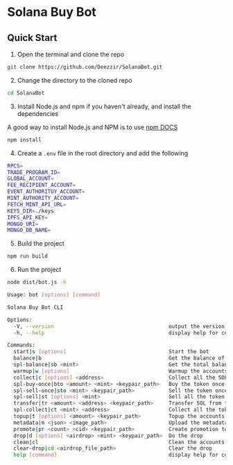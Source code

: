 # Solana Buy Bot

## Quick Start

1. Open the terminal and clone the repo

```bash
git clone https://github.com/Deezzir/SolanaBot.git
```

2. Change the directory to the cloned repo

```bash
cd SolanaBot
```

3. Install Node.js and npm if you haven't already, and install the dependencies

A good way to install Node.js and NPM is to use [npm DOCS](https://docs.npmjs.com/downloading-and-installing-node-js-and-npm)

```bash
npm install
```

4. Create a `.env` file in the root directory and add the following

```bash
RPCS=
TRADE_PROGRAM_ID=
GLOBAL_ACCOUNT=
FEE_RECIPIENT_ACCOUNT=
EVENT_AUTHORITUY_ACCOUNT=
MINT_AUTHORITY_ACCOUNT=
FETCH_MINT_API_URL=
KEYS_DIR=./keys
IPFS_API_KEY=
MONGO_URI=
MONGO_DB_NAME=
```

5. Build the project

```bash
npm run build
```

6. Run the project

```bash
node dist/bot.js -h

Usage: bot [options] [command]

Solana Buy Bot CLI

Options:
  -V, --version                                     output the version number
  -h, --help                                        display help for command

Commands:
  start|s [options]                                 Start the bot
  balance|b                                         Get the balance of the accounts
  spl-balance|sb <mint>                             Get the total balance of a token of the accounts
  warmup|w [options]                                Warmup the accounts with the tokens
  collect|c [options] <address>                     Collect all the SOL from the accounts to the provided address
  spl-buy-once|bto <amount> <mint> <keypair_path>   Buy the token once with the provided amount
  spl-sell-once|sto <mint> <keypair_path>           Sell the token once with the provided amount
  spl-sell|st [options] <mint>                      Sell all the token by the mint from the accounts
  transfer|tr <amount> <address> <keypair_path>     Transfer SOL from the specified keypair to the receiver
  spl-collect|ct <mint> <address>                   Collect all the token by the mint from the accounts to the provided address
  topup|t [options] <amount> <keypair_path>         Topup the accounts with SOL using the provided keypair
  metadata|m <json> <image_path>                    Upload the metadata of the token using the provided JSON file
  promote|pr <count> <cid> <keypair_path>           Create promotion tokens using the provided keypair
  drop|d [options] <airdrop> <mint> <keypair_path>  Do the drop
  clean|cl                                          Clean the accounts
  clear-drop|cd <airdrop_file_path>                 Clear the drop
  help [command]                                    display help for command
```
